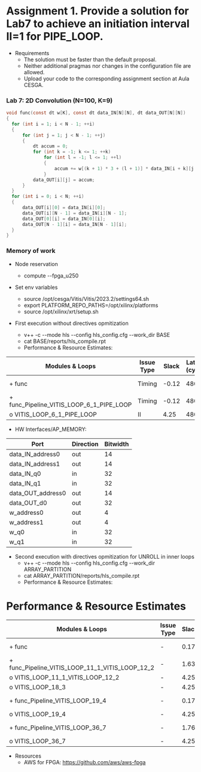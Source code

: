 # Assignment 1. Provide a solution for Lab7 to achieve an initiation interval II=1 for PIPE_LOOP.

- Requirements
  - The solution must be faster than the default proposal. 
  - Neither additional pragmas nor changes in the configuration file are allowed.
  - Upload your code to the corresponding assignment section at Aula CESGA. 



### Lab 7: 2D Convolution (N=100, K=9)

  ```c
void func(const dt w[K], const dt data_IN[N][N], dt data_OUT[N][N])
{
    for (int i = 1; i < N - 1; ++i)
    {
        for (int j = 1; j < N - 1; ++j)
        {
            dt accum = 0;
            for (int k = -1; k <= 1; ++k)
                for (int l = -1; l <= 1; ++l)
                {
                    accum += w[(k + 1) * 3 + (l + 1)] * data_IN[i + k][j + l];
                }
            data_OUT[i][j] = accum;
        }
    }
    for (int i = 0; i < N; ++i)
    {
        data_OUT[i][0] = data_IN[i][0];
        data_OUT[i][N - 1] = data_IN[i][N - 1];
        data_OUT[0][i] = data_IN[0][i];
        data_OUT[N - 1][i] = data_IN[N - 1][i];
    }
}
```

### Memory of work
- Node reservation
  - compute --fpga_u250

- Set env variables
  - source /opt/cesga/Vitis/Vitis/2023.2/settings64.sh
  - export PLATFORM_REPO_PATHS=/opt/xilinx/platforms
  - source /opt/xilinx/xrt/setup.sh

- First execution without directives opmitization
  - v++ -c --mode hls --config hls_config.cfg --work_dir BASE
  - cat BASE/reports/hls_compile.rpt
  - Performance & Resource Estimates: 


| Modules & Loops                              | Issue Type | Slack  | Latency (cycles) | Latency (ns) | Iteration Latency | Interval | Trip Count | Pipelined | BRAM | DSP       | FF          | LUT         | URAM |
|----------------------------------------------|------------|--------|------------------|--------------|-------------------|----------|------------|-----------|------|-----------|-------------|-------------|------|
| + func                                       | Timing     | -0.12  | 48065            | 2.403e+05    | -                 | 48066    | -          | no        | -    | 10 (~0%)  | 2613 (~0%)  | 1937 (~0%)  | -    |
|   + func_Pipeline_VITIS_LOOP_6_1_PIPE_LOOP   | Timing     | -0.12  | 48059            | 2.403e+05    | -                 | 48059    | -          | no        | -    | 10 (~0%)  | 2093 (~0%)  | 1837 (~0%)  | -    |
|     o VITIS_LOOP_6_1_PIPE_LOOP               | II         | 4.25   | 48057            | 2.403e+05    | 43                | 5        | 9604       | yes       | -    | -         | -           | -           | -    |

  - HW Interfaces/AP_MEMORY: 

| Port              | Direction | Bitwidth |
|-------------------|-----------|----------|
| data_IN_address0  | out       | 14       |
| data_IN_address1  | out       | 14       |
| data_IN_q0        | in        | 32       |
| data_IN_q1        | in        | 32       |
| data_OUT_address0 | out       | 14       |
| data_OUT_d0       | out       | 32       |
| w_address0        | out       | 4        |
| w_address1        | out       | 4        |
| w_q0              | in        | 32       |
| w_q1              | in        | 32       |



- Second execution with directives opmitization for UNROLL in inner loops
  - v++ -c --mode hls --config hls_config.cfg --work_dir ARRAY_PARTITION
  - cat ARRAY_PARTITION/reports/hls_compile.rpt
  - Performance & Resource Estimates: 


# Performance & Resource Estimates

| Modules & Loops                             | Issue Type | Slack | Latency (cycles) | Latency (ns) | Iteration Latency | Interval | Trip Count | Pipelined | BRAM | DSP (~%) | FF (~%) | LUT (~%) | URAM |
|---------------------------------------------|------------|-------|------------------|--------------|-------------------|----------|------------|-----------|------|----------|---------|----------|------|
| + func                                      | -          | 0.17  | 25,597           | 128,000      | -                 | 25,598   | -          | no        | -    | 45 (~0%) | 6,057 (~0%) | 5,807 (~0%) | -    |
|   + func_Pipeline_VITIS_LOOP_11_1_VITIS_LOOP_12_2 | -          | 1.63  | 311              | 1,555        | -                 | 311      | -          | no        | -    | -        | 339 (~0%) | 357 (~0%)  | -    |
|     o VITIS_LOOP_11_1_VITIS_LOOP_12_2       | -          | 4.25  | 309              | 1,545        | 11                | 1        | 300        | yes       | -    | -        | -        | -        | -    |
|   o VITIS_LOOP_18_3                         | -          | 4.25  | 25,284           | 126,400      | 258               | -        | 98         | no        | -    | -        | -        | -        | -    |
|     + func_Pipeline_VITIS_LOOP_19_4         | -          | 0.17  | 151              | 755          | -                 | 151      | -          | no        | -    | 45 (~0%) | 5,022 (~0%) | 3,679 (~0%) | -    |
|       o VITIS_LOOP_19_4                     | -          | 4.25  | 149              | 745          | 53                | 1        | 98         | yes       | -    | -        | -        | -        | -    |
|     + func_Pipeline_VITIS_LOOP_36_7         | -          | 1.76  | 102              | 510          | -                 | 102      | -          | no        | -    | -        | 88 (~0%)  | 672 (~0%)  | -    |
|       o VITIS_LOOP_36_7                     | -          | 4.25  | 100              | 500          | 2                 | 1        | 100        | yes       | -    | -        | -        | -        | -    |


- Resources
  - AWS for FPGA: https://github.com/aws/aws-fpga